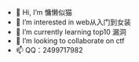 - 👋 Hi, I’m 慵懒似猫
- 👀 I’m interested in web从入门到女装
- 🌱 I’m currently learning top10 漏洞
- 💞️ I’m looking to collaborate on ctf
- 📫 QQ：2499717982

<!---
underline0/underline0 is a ✨ special ✨ repository because its `README.md` (this file) appears on your GitHub profile.
You can click the Preview link to take a look at your changes.
--->
